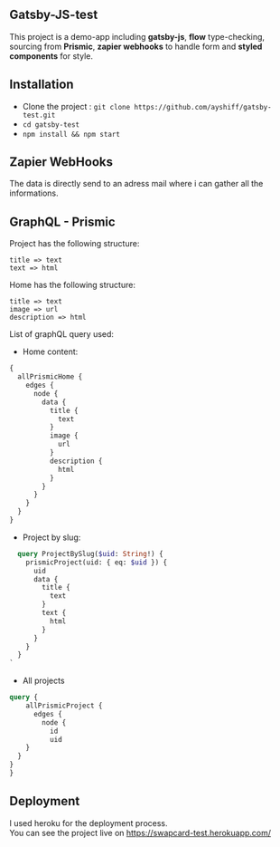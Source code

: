 ## Gatsby-JS-test

This project is a demo-app including **gatsby-js**, **flow** type-checking, sourcing from **Prismic**,
**zapier webhooks** to handle form and **styled components** for style.

## Installation

- Clone the project : `git clone https://github.com/ayshiff/gatsby-test.git`
- `cd gatsby-test`
- `npm install && npm start`


## Zapier WebHooks

The data is directly send to an adress mail where i can gather all the informations.

## GraphQL - Prismic

Project has the following structure:
```
title => text
text => html
```

Home has the following structure:
```
title => text
image => url
description => html
```

List of graphQL query used:

- Home content:

```graphql
{
  allPrismicHome {
    edges {
      node {
        data {
          title {
            text
          }
          image {
            url
          }
          description {
            html
          }
        }
      }
    }
  }
}
```

- Project by slug:

```graphql
  query ProjectBySlug($uid: String!) {
    prismicProject(uid: { eq: $uid }) {
      uid
      data {
        title {
          text
        }
        text {
          html
        }
      }
    }
  }
`
```

- All projects

```graphql
query {
    allPrismicProject {
      edges {
        node {
          id
          uid
    }
  }
}
}
```

## Deployment

I used heroku for the deployment process.   
You can see the project live on https://swapcard-test.herokuapp.com/